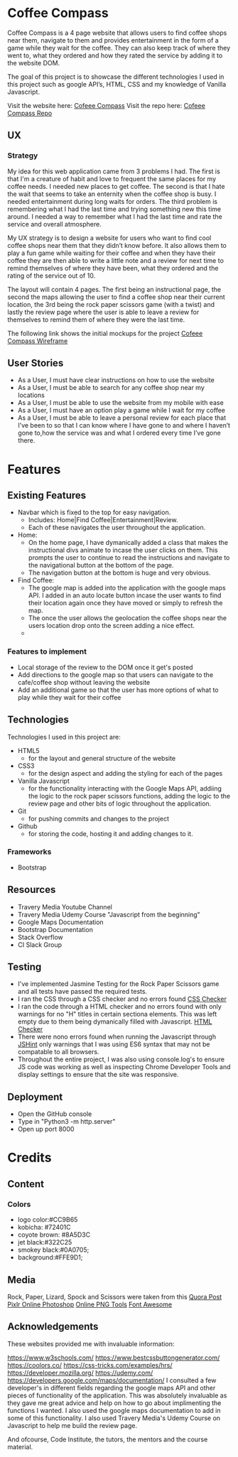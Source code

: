 # Coffee Compass
Coffee Compass is a 4 page website that allows users to find coffee shops near them, navigate to them and provides entertainment in the form of a game while they wait for the coffee. They can also keep track of where they went to, what they ordered and how they rated the service by adding it to the website DOM.

The goal of this project is to showcase the different technologies I used in this project such as google API’s, HTML, CSS and my knowledge of Vanilla Javascript.

Visit the website here:
[Cofeee Compass](https://xander-webdev.github.io/Coffee-Compass/index.html)
Visit the repo here:
[Cofeee Compass Repo](https://github.com/xander-webdev/Coffee-Compass)


## UX

### Strategy
My idea for this web application came from 3 problems I had. The first is that I'm a creature of habit and love to frequent the same places for my coffee needs. I needed new places to get coffee. The second is that I hate the wait that seems to take an enternity when the coffee shop is busy. I needed entertainment during long waits for orders. The third problem is remembering what I had the last time and trying something new this time around. I needed a way to remember what I had the last time and rate the service and overall atmosphere.

My UX strategy is to design a website for users who want to find cool coffee shops near them that they didn’t know before. It also allows them to play a fun game while waiting for their coffee and when they have their coffee they are then able to write a little note and a review for next time to remind themselves of where they have been, what they ordered and the rating of the service out of 10. 


The layout will contain 4 pages. 
The first being an instructional page, the second the maps allowing the user to find a coffee shop near their current location, the 3rd being the rock paper scissors game (with a twist) and lastly the review page where the user is able to leave a review for themselves to remind them of where they were the last time.


The following link shows the initial mockups for the project 
[Cofeee Compass Wireframe](https://ee18e533-dddb-4f8c-924e-a2a42bd4a058.ws-eu01.gitpod.io/files/download/?id=9c1d06b4-f7a7-45fc-bfa9-8b51dddd82cc)

## User Stories
- As a User, I must have clear instructions on how to use the website
- As a User, I must be able to search for any coffee shop near my locations
- As a User, I must be able to use the website from my mobile with ease
- As a User, I must have an option play a game while I wait for my coffee
- As a User, I must be able to leave a personal review for each place that I’ve been to so that I can know where I have gone to and where I haven’t gone to,how the service was and what I ordered every time I’ve gone there.


# Features
## Existing Features
- Navbar which is fixed to the top for easy navigation. 
    - Includes: Home|Find Coffee|Entertainment|Review.
    - Each of these navigates the user throughout the application.
- Home:
    - On the home page, I have dymanically added a class that makes the instructional divs animate to incase the user clicks on them. This prompts the user to continue to read the instructions and navigate to the navigational button at the bottom of the page.
    - The navigation button at the bottom is huge and very obvious. 
- Find Coffee:
    - The google map is added into the application with the google maps API. I added in an auto locate button incase the user wants to find their location again once they have moved or simply to refresh the map.
    - The once the user allows the geolocation the coffee shops near the users location drop onto the screen adding a nice effect.
    - 

### Features to implement
- Local storage of the review to the DOM once it get's posted
- Add directions to the google map so that users can navigate to the cafe/coffee shop without leaving the website
- Add an additional game so that the user has more options of what to play while they wait for their coffee

## Technologies
Technologies I used in this project are:
- HTML5
    - for the layout and general structure of the website
- CSS3
    - for the design aspect and adding the styling for each of the pages
- Vanilla Javascript
    - for the functionality interacting with the Google Maps API, addiing the logic to the rock paper scissors functions, adding the logic to the review page and other bits of logic throughout the application.
- Git 
    - for pushing commits and changes to the project
- Github
    - for storing the code, hosting it and adding changes to it.

### Frameworks
- Bootstrap

## Resources
- Travery Media Youtube Channel 
- Travery Media Udemy Course "Javascript from the beginning"
- Google Maps Documentation
- Bootstrap Documentation
- Stack Overflow
- CI Slack Group


## Testing
- I've implemented Jasmine Testing for the Rock Paper Scissors game and all tests have passed the required tests.
- I ran the CSS through a CSS checker and no errors found [CSS Checker](https://jigsaw.w3.org/css-validator/)
- I ran the code through a HTML checker and no errors found with only warnings for no "H" titles in certain sectiona elements. This was left empty due to them being dymanically filled with Javascript. [HTML Checker](https://validator.w3.org/nu/#l96c39)
- There were nono errors found when running the Javascript through [JSHint](https://jshint.com/) only warnings that I was using ES6 syntax that may not be compatable to all browsers.
- Throughout the entire project, I was also using console.log's to ensure JS code was working as well as inspecting Chrome Developer Tools and display settings to ensure that the site was responsive.

## Deployment
- Open the GitHub console
- Type in "Python3 -m http.server"
- Open up port 8000

# Credits
## Content
### Colors
- logo color:#CC9B65
- kobicha: #72401C
- coyote brown: #8A5D3C
- jet black:#322C25
- smokey black:#0A0705;
- background:#FFE9D1;

## Media
Rock, Paper, Lizard, Spock and Scissors were taken from this [Quora Post](https://www.quora.com/What-are-other-variations-of-rock-scissors-paper-hand-game)
[Pixlr Online Photoshop](https://pixlr.com/x/)
[Online PNG Tools](https://onlinepngtools.com/create-transparent-png)
[Font Awesome](https://fontawesome.com/)

## Acknowledgements

These websites provided me with invaluable information:

https://www.w3schools.com/
https://www.bestcssbuttongenerator.com/
https://coolors.co/
https://css-tricks.com/examples/hrs/
https://developer.mozilla.org/
https://udemy.com/
https://developers.google.com/maps/documentation/
I consulted a few developer's in different fields regarding the google maps API and other pieces of functionality of the application. This was absolutely invaluable as they gave me great advice and help on how to go about implimenting the functions I wanted. I also used the google maps documentation to add in some of this functionality.
I also used Travery Media's Udemy Course on Javascript to help me build the review page.

And ofcourse, Code Institute, the tutors, the mentors and the course material. 



